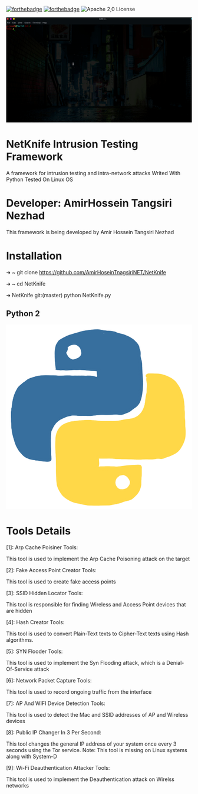 [![forthebadge](https://forthebadge.com/images/badges/made-with-python.svg)](https://forthebadge.com)
[![forthebadge](https://forthebadge.com/images/badges/built-with-love.svg)](https://forthebadge.com)
![Apache 2,0 License](https://img.shields.io/badge/license-Apache%202.0-blue)
<p align="center">
  <img src="Logo/Net.gif" alt="Master">
</p>

# NetKnife Intrusion Testing Framework
A framework for intrusion testing and intra-network attacks
Writed With Python 
Tested On Linux OS 
# Developer: AmirHossein Tangsiri Nezhad
This framework is being developed by Amir Hossein Tangsiri Nezhad

# Installation
➜  ~ git clone https://github.com/AmirHoseinTnagsiriNET/NetKnife 

➜  ~ cd NetKnife 

➜  NetKnife git:(master) python NetKnife.py 

## Python 2
<p align="center">
  <img src="Logo/Python-Logo.gif" alt="Master">
</p>

# Tools Details 

[1]: Arp Cache Poisiner Tools:

This tool is used to implement the Arp Cache Poisoning attack on the target

[2]: Fake Access Point Creator Tools:

This tool is used to create fake access points

[3]: SSID Hidden Locator Tools:

This tool is responsible for finding Wireless and Access Point devices that are hidden

[4]: Hash Creator Tools:

This tool is used to convert Plain-Text texts to Cipher-Text texts using Hash algorithms.

[5]: SYN Flooder Tools:

This tool is used to implement the Syn Flooding attack, which is a Denial-Of-Service attack

[6]: Network Packet Capture Tools:

This tool is used to record ongoing traffic from the interface

[7]: AP And WIFI Device Detection Tools:

This tool is used to detect the Mac and SSID addresses of AP and Wireless devices

[8]: Public IP Changer In 3 Per Second:

This tool changes the general IP address of your system once every 3 seconds using the Tor service.
Note: This tool is missing on Linux systems along with System-D

[9]: Wi-Fi Deauthentication Attacker Tools:

This tool is used to implement the Deauthentication attack on Wirelss networks
